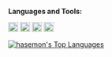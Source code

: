 **Languages and Tools:**

<a href="#" alt="javascript"><code><img height="20" src="https://github.com/hasemon/hasemon/raw/main/images/logo-javascript.svg"></code></a>
<a href="#" alt="typescript"><code><img height="20" src="https://github.com/hasemon/hasemon/raw/main/images/logo-typescript.svg"></code></a>
<a href="#" alt="nodejs"><code><img height="20" src="https://github.com/hasemon/hasemon/raw/main/images/logo-nodejs.svg"></code></a>
<a href="#" alt="deno"><code><img height="20" src="https://github.com/hasemon/hasemon/raw/main/images/logo-deno.svg"></code></a>

[![hasemon's Top Languages](https://github-readme-stats.vercel.app/api/top-langs/?username=hasemon&layout=compact)](https://github.com/hasemon)

